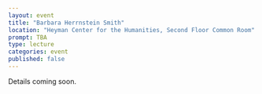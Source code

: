 ```yaml
---
layout: event
title: "Barbara Herrnstein Smith"
location: "Heyman Center for the Humanities, Second Floor Common Room"
prompt: TBA
type: lecture
categories: event
published: false
---
```


Details coming soon.
